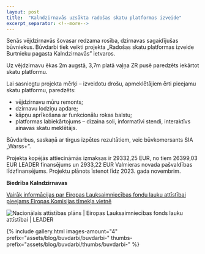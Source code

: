 ```yaml
---
layout: post
title:  "Kalndzirnavās uzsākta radošas skatu platformas izveide"
excerpt_separator: <!--more-->
---
```


Senās vējdzirnavās šovasar redzama rosība, dzirnavas sagaidījušas būvniekus. Būvdarbi tiek veikti projekta „Radošas skatu platformas izveide Burtnieku pagasta Kalndzirnavās” ietvaros.
<!--more-->
Uz vējdzirnavu ēkas 2m augstā, 3,7m platā vaļņa ZR pusē paredzēts iekārtot skatu platformu.

Lai sasniegtu projekta mērķi – izveidotu drošu, apmeklētājiem ērti pieejamu skatu platformu, paredzēts:

- vējdzirnavu mūru remonts;
- dzirnavu lodziņu apdare;
- kāpņu aprīkošana ar funkcionālu rokas balstu;
- platformas labiekārtojums – dizaina soli, informatīvi stendi, interaktīvs ainavas skatu meklētājs.

Būvdarbus, saskaņā ar tirgus izpētes rezultātiem, veic būvkomersants SIA „Warss+”.

Projekta kopējās attiecināmās izmaksas ir 29332,25 EUR, no tiem 26399,03 EUR LEADER finansējums un 2933,22 EUR Valmieras novada pašvaldības līdzfinansējums. Projektu plānots īstenot līdz 2023. gada novembrim.

**Biedrība Kalndzirnavas**

<a href="http://ec.europa.eu/agriculture/rural-development-2014-2020/index_lv.htm" target="_blank">Vairāk informācijas par Eiropas Lauksaimniecības fondu lauku attīstībai pieejams Eiropas Komisijas tīmekļa vietnē</a>

<img src="{{ site.baseurl_root }}/assets/images/association/elfla_leader_logo.png" alt="Nacionālais attīstības plāns | Eiropas Lauksaimniecības fonds lauku attīstībai | LEADER" style="max-width: 100%">

{% 
    include gallery.html 
    images-amount="4"
    prefix="assets/blog/buvdarbi/buvdarbi-"
    thumbs-prefix="assets/blog/buvdarbi/thumbs/buvdarbi-"
%}
